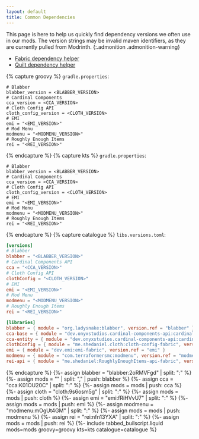 ```yaml
---
layout: default
title: Common Dependencies
---
```


This page is here to help us quickly find dependency versions we often use in our mods.
The version strings may be invalid maven identifiers, as they are currently pulled from Modrinth.
{:.admonition .admonition-warning}

- [Fabric dependency helper](https://fabricmc.net/develop/)
- [Quilt dependency helper](https://lambdaurora.dev/tools/import_quilt.html)

{% capture groovy %}
`gradle.properties`:
```properties
# Blabber
blabber_version = <BLABBER_VERSION>
# Cardinal Components
cca_version = <CCA_VERSION>
# Cloth Config API
cloth_config_version = <CLOTH_VERSION>
# EMI
emi = "<EMI_VERSION>"
# Mod Menu
modmenu = "<MODMENU_VERSION>"
# Roughly Enough Items
rei = "<REI_VERSION>"
```
{% endcapture %}
{% capture kts %}
`gradle.properties`:
```properties
# Blabber
blabber_version = <BLABBER_VERSION>
# Cardinal Components
cca_version = <CCA_VERSION>
# Cloth Config API
cloth_config_version = <CLOTH_VERSION>
# EMI
emi = "<EMI_VERSION>"
# Mod Menu
modmenu = "<MODMENU_VERSION>"
# Roughly Enough Items
rei = "<REI_VERSION>"
```
{% endcapture %}
{% capture catalogue %}
`libs.versions.toml`:
```toml
[versions]
# Blabber
blabber = "<BLABBER_VERSION>"
# Cardinal Components API
cca = "<CCA_VERSION>"
# Cloth Config API
clothConfig = "<CLOTH_VERSION>"
# EMI
emi = "<EMI_VERSION>"
# Mod Menu
modmenu = "<MODMENU_VERSION>"
# Roughly Enough Items
rei = "<REI_VERSION>"

[libraries]
blabber = { module = "org.ladysnake:blabber", version.ref = "blabber" }
cca-base = { module = "dev.onyxstudios.cardinal-components-api:cardinal-components-base", version.ref = "cca" }
cca-entity = { module = "dev.onyxstudios.cardinal-components-api:cardinal-components-entity", version.ref = "cca" }
clothConfig = { module = "me.shedaniel.cloth:cloth-config-fabric", version.ref = "clothConfig"}
emi = { module = "dev.emi:emi-fabric", version.ref = "emi" }
modmenu = { module = "com.terraformersmc:modmenu", version.ref = "modmenu"}
rei-api = { module = "me.shedaniel:RoughlyEnoughItems-api-fabric", version.ref = "rei" }
```
{% endcapture %}
{%- assign blabber = "blabber:2oRMVFgd" | split: ":" %}
{%- assign mods = "" | split: "," | push: blabber %}
{%- assign cca = "cca:K01OU20C" | split: ":" %}
{%- assign mods = mods | push: cca %}
{%- assign cloth = "cloth:9s6osm5g" | split: ":" %}
{%- assign mods = mods | push: cloth %}
{%- assign emi = "emi:fRiHVvU7" | split: ":" %}
{%- assign mods = mods | push: emi %}
{%- assign modmenu = "modmenu:mOgUt4GM" | split: ":" %}
{%- assign mods = mods | push: modmenu %}
{%- assign rei = "rei:nfn13YXA" | split: ":" %}
{%- assign mods = mods | push: rei %}
{%- include tabbed_builscript.liquid mods=mods groovy=groovy kts=kts catalogue=catalogue %}
